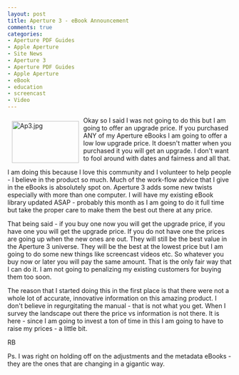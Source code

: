 ```yaml
---
layout: post
title: Aperture 3 - eBook Announcement
comments: true
categories:
- Aperture PDF Guides
- Apple Aperture
- Site News
- Aperture 3
- Aperture PDF Guides
- Apple Aperture
- eBook
- education
- screencast
- Video
---
```

<a rel="lightbox" href="/wp-content/uploads/2010/02/Ap3.jpg"><img title="Ap3.jpg" src="/wp-content/uploads/2010/02/.thumbs/.Ap3.jpg" border="0" alt="Ap3.jpg" hspace="10" vspace="10" width="150" height="94" align="left" /></a>Okay so I said I was not going to do this but I am going to offer an upgrade price. If you purchased ANY of my Aperture eBooks I am going to offer a low low upgrade price. It doesn't matter when you purchased it you will get an upgrade. I don't want to fool around with dates and fairness and all that.

I am doing this because I love this community and I volunteer to help people - I believe in the product so much. Much of the work-flow advice that I give in the eBooks is absolutely spot on. Aperture 3 adds some new twists especially with more than one computer. I will have my existing eBook library updated ASAP - probably this month as I am going to do it full time but take the proper care to make them the best out there at any price.

That being said - if you buy one now you will get the upgrade price, if you have one you will get the upgrade price. If you do not have one the prices are going up when the new ones are out. They will still be the best value in the Aperture 3 universe. They will be the best at the lowest price but I am going to do some new things like screencast videos etc. So whatever you buy now or later you will pay the same amount. That is the only fair way that I can do it. I am not going to penalizing my existing customers for buying them too soon.

The reason that I started doing this in the first place is that there were not a whole lot of accurate, innovative information on this amazing product. I don't believe in regurgitating the manual - that is not what you get. When I survey the landscape out there the price vs information is not there. It is here - since I am going to invest a ton of time in this I am going to have to raise my prices - a little bit.

RB

Ps. I was right on holding off on the adjustments and the metadata eBooks - they are the ones that are changing in a gigantic way.